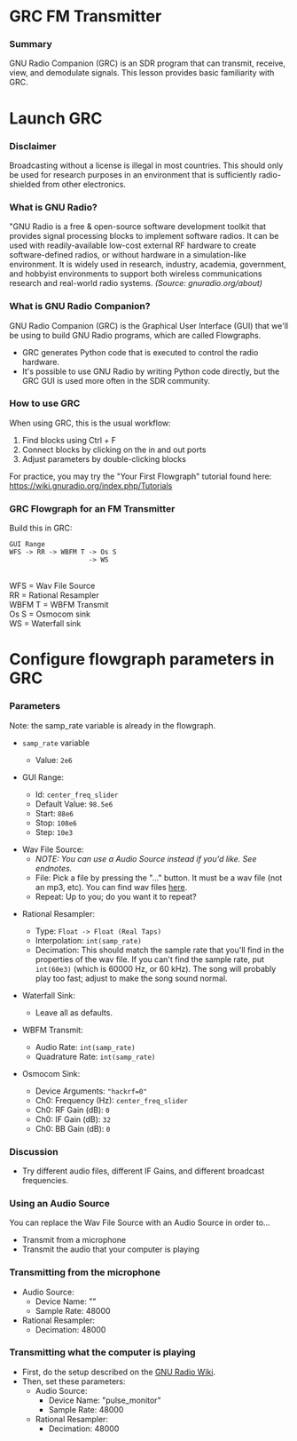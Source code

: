 <!-- pandoc-only % SDR: Transmitting -->

# GRC FM Transmitter  <!-- pandoc-exclude-line -->

<!--
Note regarding what goes in the quad chart:

Action: Discuss the fundamentals of Software Defined Radios (SDRs).
Standard: Students will be able to explain fundamentals of SDRs.


Evaluation: Check on Learning
-->

<!-- pandoc-only ### Purpose -->
### Summary  <!-- pandoc-exclude-line -->

GNU Radio Companion (GRC) is an SDR program that can transmit, receive, view, and demodulate signals. This lesson provides basic familiarity with GRC.

<!-- pandoc-only ### Outcome -->

<!-- pandoc-only By the end of this lesson, students will be able to: -->  
<!-- pandoc-only - Launch GRC -->  
<!-- pandoc-only - Configure flowgraph parameters in GRC -->  
<!-- pandoc-only - Transmit FM Radio using GRC -->

<!-- pandoc-only ### Learning Step Activities -->

<!-- pandoc-only - LSA 1: Launch GRC -->  
<!-- pandoc-only - LSA 2: Configure flowgraph parameters in GRC -->  
<!-- pandoc-only - LSA 3: Transmit FM Radio using GRC -->

# <!-- pandoc-only LSA 1: --> Launch GRC

### Disclaimer

Broadcasting without a license is illegal in most countries. This should only be used for research purposes in an environment that is sufficiently radio-shielded from other electronics.

### What is GNU Radio?

"GNU Radio is a free & open-source software development toolkit that provides signal processing blocks to implement software radios. It can be used with readily-available low-cost external RF hardware to create software-defined radios, or without hardware in a simulation-like environment. It is widely used in research, industry, academia, government, and hobbyist environments to support both wireless communications research and real-world radio systems. _(Source: gnuradio.org/about)_

### What is GNU Radio Companion?

GNU Radio Companion (GRC) is the Graphical User Interface (GUI) that we'll be using to build GNU Radio programs, which are called Flowgraphs.
- GRC generates Python code that is executed to control the radio hardware.
- It's possible to use GNU Radio by writing Python code directly, but the GRC GUI is used more often in the SDR community.

### How to use GRC

When using GRC, this is the usual workflow:
1. Find blocks using Ctrl + F
2. Connect blocks by clicking on the in and out ports
3. Adjust parameters by double-clicking blocks

For practice, you may try the "Your First Flowgraph" tutorial found here: https://wiki.gnuradio.org/index.php/Tutorials

### GRC Flowgraph for an FM Transmitter

Build this in GRC:

```
GUI Range
WFS -> RR -> WBFM T -> Os S
                    -> WS
```
&nbsp;  
WFS = Wav File Source  
RR = Rational Resampler  
WBFM T = WBFM Transmit  
Os S = Osmocom sink  
WS = Waterfall sink

# <!-- pandoc-only LSA 2: --> Configure flowgraph parameters in GRC

### Parameters

<!-- pandoc-only ::: notes -->

Note: the samp_rate variable is already in the flowgraph.

<!-- pandoc-only ::: -->

- `samp_rate` variable 
    - Value: `2e6`

- GUI Range:
    - Id: `center_freq_slider`
    - Default Value: `98.5e6`
    - Start: `88e6`
    - Stop: `108e6`
    - Step: `10e3`

<!-- pandoc-only ### Parameters -->

- Wav File Source:
    - _NOTE: You can use a Audio Source instead if you'd like. See endnotes._
    - File: Pick a file by pressing the "..." button. It must be a wav file (not an mp3, etc). You can find wav files [here](https://github.com/adafruit/Adafruit-Sound-Samples/tree/master/sonic-pi).
    - Repeat: Up to you; do you want it to repeat?

<!-- pandoc-only ### Parameters -->

- Rational Resampler:
    - Type: `Float -> Float (Real Taps)`
    - Interpolation: `int(samp_rate)`
    - Decimation: This should match the sample rate that you'll find in the properties of the wav file. If you can't find the sample rate, put `int(60e3)` (which is 60000 Hz, or 60 kHz). The song will probably play too fast; adjust to make the song sound normal. 

- Waterfall Sink:
    - Leave all as defaults.

<!-- pandoc-only ### Parameters -->

- WBFM Transmit:
    - Audio Rate: `int(samp_rate)`
    - Quadrature Rate: `int(samp_rate)`

- Osmocom Sink:
    - Device Arguments: `"hackrf=0"`
    - Ch0: Frequency (Hz): `center_freq_slider`
    - Ch0: RF Gain (dB): `0`
    - Ch0: IF Gain (dB): `32`
    - Ch0: BB Gain (dB): `0`


### Discussion

- Try different audio files, different IF Gains, and different broadcast frequencies.

### Using an Audio Source

You can replace the Wav File Source with an Audio Source in order to...

- Transmit from a microphone
- Transmit the audio that your computer is playing

### Transmitting from the microphone

- Audio Source:
    - Device Name: ""
    - Sample Rate: 48000
- Rational Resampler:
    - Decimation: 48000

### Transmitting what the computer is playing

- First, do the setup described on the [GNU Radio Wiki](https://wiki.gnuradio.org/index.php?title=ALSAPulseAudio#Monitoring_the_audio_input_of_your_system_with_PulseAudio).
- Then, set these parameters:
    - Audio Source:
        - Device Name: "pulse_monitor"
        - Sample Rate: 48000
    - Rational Resampler:
        - Decimation: 48000

<!-- pandoc-only ### Summary -->

<!-- pandoc-only In summary, you learned: -->

<!-- pandoc-only - How to launch GRC -->  
<!-- pandoc-only - How to configure flowgraph parameters in GRC -->  
<!-- pandoc-only - How to transmit FM Radio using GRC -->

<!-- pandoc-only ### References -->

<!-- pandoc-only - https://wiki.gnuradio.org/index.php/Main_Page -->